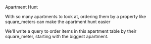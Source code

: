  Apartment Hunt

With so many apartments to took at, 
ordering them by a property like 
square_meters can make the apartment hunt 
easier 

We'll write a query to order items in this 
apartment table by their square_meter, starting
with the biggest apartment.
